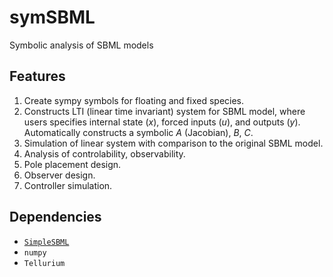 # symSBML
Symbolic analysis of SBML models

## Features
1. Create sympy symbols for floating and fixed species.
2. Constructs LTI (linear time invariant) system for SBML model, where users specifies internal state ($x$), forced inputs ($u$), and outputs ($y$). Automatically constructs a symbolic $A$ (Jacobian), $B$, $C$.
3. Simulation of linear system with comparison to the original SBML model.
4. Analysis of controlability, observability.
5. Pole placement design.
6. Observer design.
7. Controller simulation.

## Dependencies
* [``SimpleSBML``](https://github.com/sys-bio/simplesbml)
* ``numpy``
* ``Tellurium``
